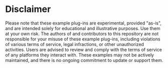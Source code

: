 # Disclaimer

Please note that these example plug-ins are experimental, provided "as-is", and are intended solely for educational and illustrative purposes. Use them at your own risk. The authors of and contributors to this repository are not responsible for your misuse of these example plug-ins, including violations of various terms of service, legal infractions, or other unauthorized activities. Users are advised to review and comply with the terms of service of any platforms they interact with. These examples may not be actively maintained, and there is no ongoing commitment to update or support them.
